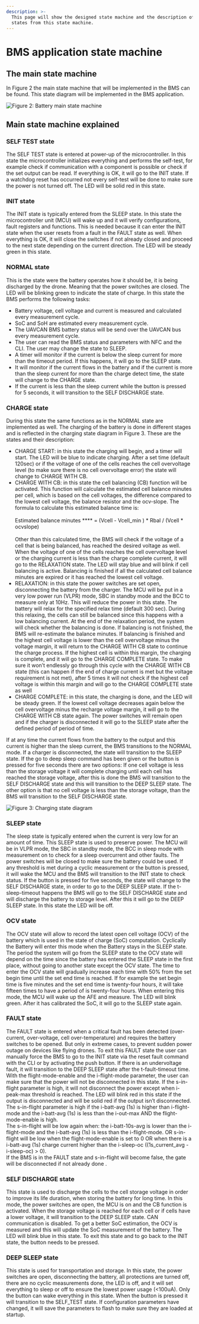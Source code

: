 ```yaml
---
description: >-
  This page will show the designed state machine and the description of the
  states from this state machine.
---
```


# BMS application state machine

## The main state machine

In Figure 2 the main state machine that will be implemented in the BMS can be found. This state diagram will be implemented in the BMS application.

![Figure 2: Battery main state machine](<../.gitbook/assets/Battery state machine (3).png>)

## Main state machine explained

### SELF TEST state&#xD;

The SELF TEST state is entered at power-up of the microcontroller. In this state the microcontroller initializes everything and performs the self-test, for example check if communication with a component is possible or check if the set output can be read. If everything is OK, it will go to the INIT state. If a watchdog reset has occurred not every self-test will be done to make sure the power is not turned off. The LED will be solid red in this state.

### **INIT** state

The INIT state is typically entered from the SLEEP state. In this state the microcontroller unit (MCU) will wake up and it will verify configurations, fault registers and functions. This is needed because it can enter the INIT state when the user resets from a fault in the FAULT state as well. When everything is OK, it will close the switches if not already closed and proceed to the next state depending on the current direction. The LED will be steady green in this state.

### **NORMAL state**

This is the state were the battery operates how it should be, it is being discharged by the drone. Meaning that the power switches are closed. The LED will be blinking green to indicate the state of charge. In this state the BMS performs the following tasks:

* Battery voltage, cell voltage and current is measured and calculated every measurement cycle.
* SoC and SoH are estimated every measurement cycle.
* The UAVCAN BMS battery status will be send over the UAVCAN bus every measurement cycle.
* The user can read the BMS status and parameters with NFC and the CLI. The user may change the state to SLEEP.
* A timer will monitor if the current is below the sleep current for more than the timeout period. If this happens, it will go to the SLEEP state.
* It will monitor if the current flows in the battery and if the current is more than the sleep current for more than the charge detect time, the state will change to the CHARGE state.
* If the current is less than the sleep current while the button is pressed for 5 seconds, it will transition to the SELF DISCHARGE state.

### **CHARGE state**

During this state the same functions as in the NORMAL state are implemented as well. The charging of the battery is done in different stages and is reflected in the charging state diagram in Figure 3. These are the states and their description:

* CHARGE START: in this state the charging will begin, and a timer will start. The LED will be blue to indicate charging. After a set time (default 120sec) or if the voltage of one of the cells reaches the cell overvoltage level (to make sure there is no cell overvoltage error) the state will change to CHARGE WITH CB.&#x20;
* CHARGE WITH CB: in this state the cell balancing (CB) function will be activated. This function will calculate the estimated cell balance minutes per cell, which is based on the cell voltages, the difference compared to the lowest cell voltage, the balance resistor and the ocv-slope. The formula to calculate this estimated balance time is: \
  \
  Estimated balance minutes **** = (Vcell - Vcell\_min ) \* Rbal / (Vcell \* ocvslope)\
  \
  Other than this calculated time, the BMS will check if the voltage of a cell that is being balanced, has reached the desired voltage as well. When the voltage of one of the cells reaches the cell overvoltage level or the charging current is less than the charge complete current, it will go to the RELAXATION state. The LED will stay blue and will blink if cell balancing is active. Balancing is finished if all the calculated cell balance minutes are expired or it has reached the lowest cell voltage.
* RELAXATION: in this state the power switches are set open, disconnecting the battery from the charger. The MCU will be put in a very low power run (VLPR) mode, SBC in standby mode and the BCC to measure only at 10Hz. This will reduce the power in this state. The battery will relax for the specified relax time (default 300 sec). During this relaxing, the cells can still be balanced since this happens with a low balancing current. At the end of the relaxation period, the system will check whether the balancing is done. If balancing is not finished, the BMS will re-estimate the balance minutes. If balancing is finished and the highest cell voltage is lower than the cell overvoltage minus the voltage margin, it will return to the CHARGE WITH CB state to continue the charge process. If the highest cell is within this margin, the charging is complete, and it will go to the CHARGE COMPLETE state. To make sure it won’t endlessly go through this cycle with the CHARGE WITH CB state (this can happen if the end of charge current is met but the voltage requirement is not met), after 5 times it will not check if the highest cell voltage is within this margin and will go to the CHARGE COMPLETE state as well
* CHARGE COMPLETE: in this state, the charging is done, and the LED will be steady green. If the lowest cell voltage decreases again below the cell overvoltage minus the recharge voltage margin, it will go to the CHARGE WITH CB state again. The power switches will remain open and if the charger is disconnected it will go to the SLEEP state after the defined period of period of time.

If at any time the current flows from the battery to the output and this current is higher than the sleep current, the BMS transitions to the NORMAL mode. If a charger is disconnected, the state will transition to the SLEEP state. If the go to deep sleep command has been given or the button is pressed for five seconds there are two options: If one cell voltage is less than the storage voltage it will complete charging until each cell has reached the storage voltage, after this is done the BMS will transition to the SELF DISCHARGE state and this will transition to the DEEP SLEEP state. The other option is that no cell voltage is less than the storage voltage, than the BMS will transition to the SELF DISCHARGE state.

![Figure 3: Charging state diagram](<../.gitbook/assets/charge state diagram.trans.png>)

### **SLEEP state**

The sleep state is typically entered when the current is very low for an amount of time. This SLEEP state is used to preserve power. The MCU will be in VLPR mode, the SBC in standby mode, the BCC in sleep mode with measurement on to check for a sleep overcurrent and other faults. The power switches will be closed to make sure the battery could be used. If any threshold is met during a cyclic measurement or the button is pressed, it will wake the MCU and the BMS will transition to the INIT state to check status. If the button is pressed for five seconds, the state will change to the SELF DISCHARGE state, in order to go to the DEEP SLEEP state. If the t-sleep-timeout happens the BMS will go to the SELF DISCHARGE state and will discharge the battery to storage level. After this it will go to the DEEP SLEEP state. In this state the LED will be off.

### **OCV state**

The OCV state will allow to record the latest open cell voltage (OCV) of the battery which is used in the state of charge (SoC) computation. Cyclically the Battery will enter this mode when the Battery stays in the SLEEP state. The period the system will go from the SLEEP state to the OCV state will depend on the time since the battery has entered the SLEEP state in the first place, without going to another state except the OCV state. The time to enter the OCV state will gradually increase each time with 50% from the set begin time until the set end time is reached. If for example the set begin time is five minutes and the set end time is twenty-four hours, it will take fifteen times to have a period of is twenty-four hours. When entering this mode, the MCU will wake up the AFE and measure. The LED will blink green. After it has calibrated the SoC, it will go to the SLEEP state again.

### **FAULT state**

The FAULT state is entered when a critical fault has been detected (over-current, over-voltage, cell over-temperature) and requires the battery switches to be opened. But only in extreme cases, to prevent sudden power outage on devices like flying drones. To exit this FAULT state the user can manually force the BMS to go to the INIT state via the reset fault command with the CLI or by activating the push button. If there is an undervoltage fault, it will transition to the DEEP SLEEP state after the t-fault-timeout time. With the flight-mode-enable and the i-flight-mode parameter, the user can make sure that the power will not be disconnected in this state. If the s-in-flight parameter is high, it will not disconnect the power except when i-peak-max threshold is reached. The LED will blink red in this state if the output is disconnected and will be solid red if the output isn’t disconnected. \
The s-in-flight parameter is high if the i-batt-avg (1s) is higher than i-flight-mode and the i-batt-avg (1s) is less than the i-out-max AND the flight-mode-enable is high. \
The s-in-flight will be low again when: the i-batt-10s-avg is lower than the i-flight-mode and the i-batt-avg (1s) is less than the i-flight-mode. OR s-in-flight will be low when the flight-mode-enable is set to 0 OR when there is a i-batt-avg (1s) charge current higher than the i-sleep-oc ((1s\_current\_avg - i-sleep-oc) > 0).\
If the BMS is in the FAULT state and s-in-flight will become false, the gate will be disconnected if not already done.

### **SELF DISCHARGE state**

This state is used to discharge the cells to the cell storage voltage in order to improve its life duration, when storing the battery for long time. In this mode, the power switches are open, the MCU is on and the CB function is activated. When the storage voltage is reached for each cell or if cells have a lower voltage, it will transition to the DEEP SLEEP state. CAN communication is disabled. To get a better SoC estimation, the OCV is measured and this will update the SoC measurement of the battery. The LED will blink blue in this state. To exit this state and to go back to the INIT state, the button needs to be pressed.

### **DEEP SLEEP state**

This state is used for transportation and storage. In this state, the power switches are open, disconnecting the battery, all protections are turned off, there are no cyclic measurements done, the LED is off, and it will set everything to sleep or off to ensure the lowest power usage (<100uA). Only the button can wake everything in this state. When the button is pressed it will transition to the SELF\_TEST state. If configuration parameters have changed, it will save the parameters to flash to make sure they are loaded at startup.
